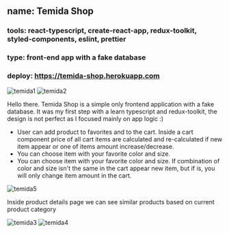 
## name: Temida Shop <br>
### tools: react-typescript, create-react-app, redux-toolkit, styled-components, eslint, prettier <br>
### type: front-end app with a fake database
### deploy: https://temida-shop.herokuapp.com
![temida1](https://user-images.githubusercontent.com/76240710/175318138-7815dbc4-b8ec-4a05-b4ec-f492d43fcdcf.png)
![temida2](https://user-images.githubusercontent.com/76240710/175770794-f9404863-42bb-4105-a345-1f39dfda0c8e.png)

Hello there. Temida Shop is a simple only frontend application with a fake database. It was my first step with a learn typescript and redux-toolkit, the design is not perfect as I focused mainly on app logic :)

- User can add product to favorites and to the cart. Inside a cart component price of all cart items are calculated and re-calculated if new item appear or one of items amount increase/decrease. 
- You can choose item with your favorite color and size. 
- You can choose item with your favorite color and size. If combination of color and size isn't the same in the cart appear new item, but if is, you will only change  item amount in the cart.

![temida5](https://user-images.githubusercontent.com/76240710/176149218-8829a230-37e8-48f4-8d48-72f63f654c0b.png)

Inside product details page we can see similar products based on current product category

![temida3](https://user-images.githubusercontent.com/76240710/175907019-cf6b832f-749a-4d33-bba7-75f4f9f3170a.png)
![temida4](https://user-images.githubusercontent.com/76240710/175907223-0b391c30-97d3-480c-96a2-0ba2161cba63.png)




